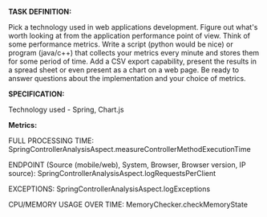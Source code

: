 **TASK DEFINITION:**

Pick a technology used in web applications development. 
Figure out what's worth looking at from the application performance point of view.
Think of some performance metrics. Write a script (python would be nice) or program (java/c++) 
that collects your metrics every minute and stores them for some period of time.
Add a CSV export capability, present the results in a spread sheet or even present as a chart on a web page.
Be ready to answer questions about the implementation and your choice of metrics.

**SPECIFICATION:**

Technology used - Spring, Chart.js

**Metrics:**

FULL PROCESSING TIME:
    SpringControllerAnalysisAspect.measureControllerMethodExecutionTime

ENDPOINT (Source (mobile/web), System, Browser, Browser version, IP source):
    SpringControllerAnalysisAspect.logRequestsPerClient    

EXCEPTIONS:
    SpringControllerAnalysisAspect.logExceptions
    
CPU/MEMORY USAGE OVER TIME:
    MemoryChecker.checkMemoryState